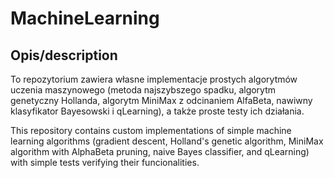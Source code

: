 # MachineLearning
## Opis/description
To repozytorium zawiera własne implementacje prostych algorytmów uczenia maszynowego (metoda najszybszego spadku, algorytm genetyczny Hollanda, algorytm MiniMax z odcinaniem AlfaBeta, nawiwny klasyfikator Bayesowski i qLearning), a także proste testy ich działania.

This repository contains custom implementations of simple machine learning algorithms (gradient descent, Holland's genetic algorithm, MiniMax algorithm with AlphaBeta pruning, naive Bayes classifier, and qLearning) with simple tests verifying their funcionalities.